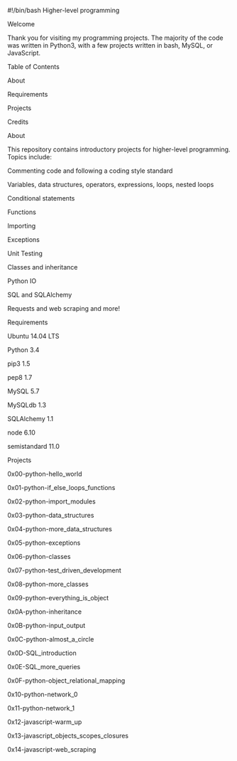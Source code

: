 #!/bin/bash
Higher-level programming

Welcome

Thank you for visiting my programming projects. The majority of the code was written in Python3, with a few projects written in bash, MySQL, or JavaScript.



Table of Contents

About

Requirements

Projects

Credits

About

This repository contains introductory projects for higher-level programming. Topics include:



Commenting code and following a coding style standard

Variables, data structures, operators, expressions, loops, nested loops

Conditional statements

Functions

Importing

Exceptions

Unit Testing

Classes and inheritance

Python IO

SQL and SQLAlchemy

Requests and web scraping and more!

Requirements

Ubuntu 14.04 LTS

Python 3.4

pip3 1.5

pep8 1.7

MySQL 5.7

MySQLdb 1.3

SQLAlchemy 1.1

node 6.10

semistandard 11.0

Projects

0x00-python-hello_world

0x01-python-if_else_loops_functions

0x02-python-import_modules

0x03-python-data_structures

0x04-python-more_data_structures

0x05-python-exceptions

0x06-python-classes

0x07-python-test_driven_development

0x08-python-more_classes

0x09-python-everything_is_object

0x0A-python-inheritance

0x0B-python-input_output

0x0C-python-almost_a_circle

0x0D-SQL_introduction

0x0E-SQL_more_queries

0x0F-python-object_relational_mapping

0x10-python-network_0

0x11-python-network_1

0x12-javascript-warm_up

0x13-javascript_objects_scopes_closures

0x14-javascript-web_scraping
